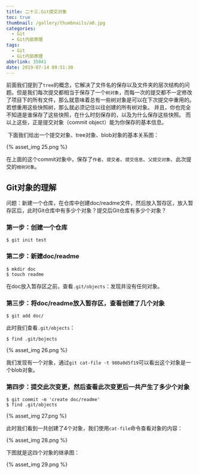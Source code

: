 ```yaml
---
title: 二十三.Git提交对象
toc: true
thumbnail: /gallery/thumbnails/a0.jpg
categories:
  - Git
  - Git内部原理
tags:
  - Git
  - Git内部原理
abbrlink: 35041
date: 2019-07-14 09:51:30
---
```


​	前面我们提到了`tree`的概念，它解决了文件名的保存以及文件夹的层次结构的问题。但是我们每次提交都相当于保存了一个`树对象`，而每一次的提交都不一定修改了项目下的所有文件，那么就意味着总有一些树对象是可以在下次提交中重用的。<!--more-->若想重用这些快照树，那么就必须记住以往创建的所有树对象。 并且，你也完全不知道是谁保存了这些快照，在什么时刻保存的，以及为什么保存这些快照。 而以上这些，正是提交对象（commit object）能为你保存的基本信息。

​	下面我们给出一个提交对象、tree对象、blob对象的基本关系图：

{% asset_img 25.png %}

在上面的这个commit对象中，保存了`作者`、`提交者`、`提交信息`、`父提交对象`、此次提交的`根树对象`。



## **Git对象的理解**

问题：新建一个仓库，在仓库中创建doc/readme文件，然后放入暂存区，放入暂存区后，此时Git仓库中有多少个对象？提交后Git仓库有多少个对象？

### **第一步：创建一个仓库**

```shell
$ git init test
```

### **第二步：新建doc/readme**

```shell
$ mkdir doc
$ touch readme
```

在doc放入暂存区之前，查看`.git/objects`：发现并没有任何对象。

### **第三步：将doc/readme放入暂存区，查看创建了几个对象**

```shell
$ git add doc/
```

此时我们查看`.git/objects`：

```shell
$ find .git/bojects
```

{% asset_img 26.png %}

我们发现有一个对象，通过`git cat-file -t 980a0d5f19`可以看出这个对象是一个blob对象。

### **第四步：提交此次变更，然后查看此次变更后一共产生了多少个对象**

```shell
$ git commit -m 'create doc/readme'
$ find .git/objects
```

{% asset_img 27.png %}

此时我们看到一共创建了4个对象，我们使用`cat-file`命令查看对象的内容：

{% asset_img 28.png %}

下图就是这四个对象的继承图：

{% asset_img 29.png %}